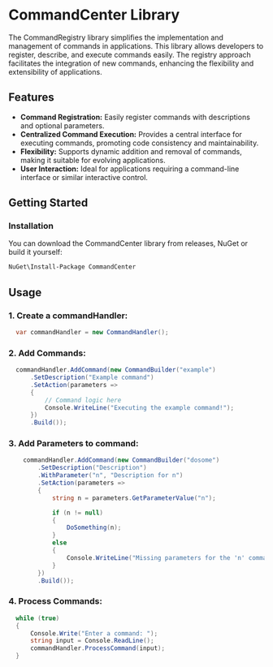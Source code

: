 # CommandCenter Library

The CommandRegistry library simplifies the implementation and management of commands in applications. This library allows developers to register, describe, and execute commands easily. The registry approach facilitates the integration of new commands, enhancing the flexibility and extensibility of applications.

## Features

- **Command Registration:** Easily register commands with descriptions and optional parameters.
- **Centralized Command Execution:** Provides a central interface for executing commands, promoting code consistency and maintainability.
- **Flexibility:** Supports dynamic addition and removal of commands, making it suitable for evolving applications.
- **User Interaction:** Ideal for applications requiring a command-line interface or similar interactive control.

## Getting Started

### Installation

You can download the CommandCenter library from releases, NuGet or build it yourself:

```bash
NuGet\Install-Package CommandCenter
```

## Usage
### 1. Create a commandHandler:
```csharp
  var commandHandler = new CommandHandler();
```

### 2. Add Commands:
```csharp
  commandHandler.AddCommand(new CommandBuilder("example")
      .SetDescription("Example command")
      .SetAction(parameters =>
      {
          // Command logic here
          Console.WriteLine("Executing the example command!");
      })
      .Build());
```

### 3. Add Parameters to command:
```csharp
    commandHandler.AddCommand(new CommandBuilder("dosome")
        .SetDescription("Description")
        .WithParameter("n", "Description for n")
        .SetAction(parameters =>
        {
            string n = parameters.GetParameterValue("n");

            if (n != null)
            {
                DoSomething(n);
            }
            else
            {
                Console.WriteLine("Missing parameters for the 'n' command. Use -n");
            }
        })
        .Build());
```

### 4. Process Commands:
```csharp
  while (true)
  {
      Console.Write("Enter a command: ");
      string input = Console.ReadLine();
      commandHandler.ProcessCommand(input);
  }
```
